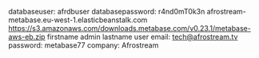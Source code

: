 databaseuser: afrdbuser
databasepassword: r4nd0mT0k3n
afrostream-metabase.eu-west-1.elasticbeanstalk.com
https://s3.amazonaws.com/downloads.metabase.com/v0.23.1/metabase-aws-eb.zip
firstname admin   lastname user
email: tech@afrostream.tv
password: metabase77
company: Afrostream
